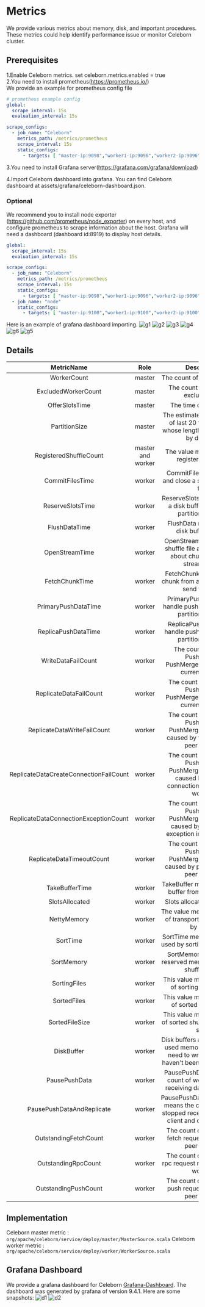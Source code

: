 # Metrics

We provide various metrics about memory, disk, and important procedures. These metrics could help identify performance
issue or monitor Celeborn cluster.

## Prerequisites

1.Enable Celeborn metrics.
set celeborn.metrics.enabled = true  
2.You need to install prometheus(https://prometheus.io/)  
We provide an example for prometheus config file

```yaml
# prometheus example config
global:
  scrape_interval: 15s
  evaluation_interval: 15s

scrape_configs:
  - job_name: "Celeborn"
    metrics_path: /metrics/prometheus
    scrape_interval: 15s
    static_configs:
      - targets: [ "master-ip:9098","worker1-ip:9096","worker2-ip:9096","worker3-ip:9096","worker4-ip:9096" ]
```

3.You need to install Grafana server(https://grafana.com/grafana/download)

4.Import Celeborn dashboard into grafana.
You can find Celeborn dashboard at assets/grafana/celeborn-dashboard.json.

### Optional

We recommend you to install node exporter (https://github.com/prometheus/node_exporter)
on every host, and configure prometheus to scrape information about the host.
Grafana will need a dashboard (dashboard id:8919) to display host details.

```yaml
global:
  scrape_interval: 15s
  evaluation_interval: 15s

scrape_configs:
  - job_name: "Celeborn"
    metrics_path: /metrics/prometheus
    scrape_interval: 15s
    static_configs:
      - targets: [ "master-ip:9098","worker1-ip:9096","worker2-ip:9096","worker3-ip:9096","worker4-ip:9096" ]
  - job_name: "node"
    static_configs:
      - targets: [ "master-ip:9100","worker1-ip:9100","worker2-ip:9100","worker3-ip:9100","worker4-ip:9100" ]
```

Here is an example of grafana dashboard importing.
![g1](assets/img/g1.png)
![g2](assets/img/g2.png)
![g3](assets/img/g3.png)
![g4](assets/img/g4.png)
![g6](assets/img/g6.png)
![g5](assets/img/g5.png)

## Details

|               MetricName               |       Role        |                                                   Description                                                   |
|:--------------------------------------:|:-----------------:|:---------------------------------------------------------------------------------------------------------------:|
|              WorkerCount               |      master       |                                          The count of active workers.                                           |
|          ExcludedWorkerCount           |      master       |                                     The count of workers in excluded list.                                      |
|             OfferSlotsTime             |      master       |                                            The time of offer slots.                                             |
|             PartitionSize              |      master       |          The estimated partition size of last 20 flush window whose length is 15 seconds by defaults.           |
|         RegisteredShuffleCount         | master and worker |                                  The value means count of registered shuffle.                                   |
|            CommitFilesTime             |      worker       |                           CommitFiles means flush and close a shuffle partition file.                           |
|            ReserveSlotsTime            |      worker       |                     ReserveSlots means acquire a disk buffer and record partition location.                     |
|             FlushDataTime              |      worker       |                                  FlushData means flush a disk buffer to disk.                                   |
|             OpenStreamTime             |      worker       |            OpenStream means read a shuffle file and send client about chunks size and stream index.             |
|             FetchChunkTime             |      worker       |                      FetchChunk means read a chunk from a shuffle file and send to client.                      |
|          PrimaryPushDataTime           |      worker       |                      PrimaryPushData means handle pushdata of primary partition location.                       |
|          ReplicaPushDataTime           |      worker       |                      ReplicaPushData means handle pushdata of replica partition location.                       |
|           WriteDataFailCount           |      worker       |                    The count of writing PushData or PushMergedData failed in current worker.                    |
|         ReplicateDataFailCount         |      worker       |                  The count of replicating PushData or PushMergedData failed in current worker.                  |
|      ReplicateDataWriteFailCount       |      worker       |       The count of replicating PushData or PushMergedData failed caused by write failure in peer worker.        |
| ReplicateDataCreateConnectionFailCount |      worker       | The count of replicating PushData or PushMergedData failed caused by creating connection failed in peer worker. |
| ReplicateDataConnectionExceptionCount  |      worker       |    The count of replicating PushData or PushMergedData failed caused by connection exception in peer worker.    | 
|       ReplicateDataTimeoutCount        |      worker       |        The count of replicating PushData or PushMergedData failed caused by push timeout in peer worker.        |
|             TakeBufferTime             |      worker       |                              TakeBuffer means get a disk buffer from disk flusher.                              |
|             SlotsAllocated             |      worker       |                                          Slots allocated in last hour                                           |
|              NettyMemory               |      worker       |                         The value measures all kinds of transport memory used by netty.                         |
|                SortTime                |      worker       |                           SortTime measures the time used by sorting a shuffle file.                            |
|               SortMemory               |      worker       |                       SortMemory means total reserved memory for sorting shuffle files .                        |
|              SortingFiles              |      worker       |                              This value means the count of sorting shuffle files.                               |
|              SortedFiles               |      worker       |                               This value means the count of sorted shuffle files.                               |
|             SortedFileSize             |      worker       |                        This value means the count of sorted shuffle files 's total size.                        |
|               DiskBuffer               |      worker       | Disk buffers are part of netty used memory, means data need to write to disk but haven't been written to disk.  |
|             PausePushData              |      worker       |                   PausePushData means the count of worker stopped receiving data from client.                   |
|       PausePushDataAndReplicate        |      worker       |    PausePushDataAndReplicate means the count of worker stopped receiving data from client and other workers.    |
|         OutstandingFetchCount          |      worker       |                         The count of outstanding fetch request received in peer worker.                         |
|          OutstandingRpcCount           |      worker       |                          The count of outstanding rpc request received in peer worker.                          |
|          OutstandingPushCount          |      worker       |                         The count of outstanding push request received in peer worker.                          |

## Implementation

Celeborn master metric : `org/apache/celeborn/service/deploy/master/MasterSource.scala`
Celeborn worker metric : `org/apache/celeborn/service/deploy/worker/WorkerSource.scala`

## Grafana Dashboard

We provide a grafana dashboard for Celeborn [Grafana-Dashboard](assets/grafana/celeborn-dashboard.json). The dashboard was generated by grafana of version 9.4.1.
Here are some snapshots:
![d1](assets/img/dashboard1.png)
![d2](assets/img/dashboard_full.webp)
